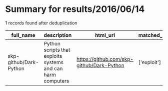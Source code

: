 
# Summary for results/2016/06/14
    
1 records found after deduplication

| full_name | description | html_url | matched_list | matched_count | pushed_at | size | stargazers_count | language | forks_count |
|------------------------|-------------------------------------------------------------|-------------------------------------------|----------------|-----------------|---------------------------|--------|--------------------|------------|---------------|
| skp-github/Dark-Python | Python scripts that exploits systems and can harm computers | https://github.com/skp-github/Dark-Python | ['exploit'] | 1 | 2016-06-14 13:29:54+00:00 | 1 | 0 | Python | 0 |
